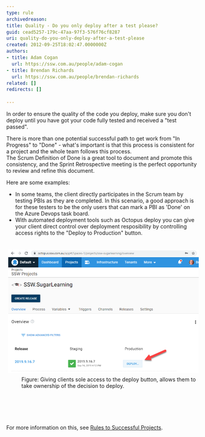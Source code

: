 ```yaml
---
type: rule
archivedreason: 
title: Quality - Do you only deploy after a test please?
guid: cead5257-179c-47aa-97f3-576f76cf8287
uri: quality-do-you-only-deploy-after-a-test-please
created: 2012-09-25T18:02:47.0000000Z
authors:
- title: Adam Cogan
  url: https://ssw.com.au/people/adam-cogan
- title: Brendan Richards
  url: https://ssw.com.au/people/brendan-richards
related: []
redirects: []

---
```



<p>In order to ensure the quality​ of the code you deploy, make sure you don't deploy
                    until you have got your code fully tested and received a "test passed".
                <br></p><p>There is more than one potential successful path to get work from "In Progress" to "Done" - what's important is that this process is consistent for a project and the whole team follows this process.<br>The Scrum Definition of Done is a great tool to document and promote this consistency, and the Sprint Retrospective meeting is the perfect opportunity to review and refine this document.</p><p>Here are some examples:</p><ul><li><span style="background-color:initial;">In some teams,</span><span style="background-color:initial;"> the client directly participates in the Scrum team by testing PBIs as they are completed. In this scenario, a good appro</span><span style="background-color:initial;">ach </span><span style="background-color:initial;">is for these testers to be the only u</span><span style="background-color:initial;">s</span><span style="background-color:initial;">ers</span><span style="background-color:initial;"> </span><span style="background-color:initial;">that can mark a PBI as 'Done</span><span style="background-color:initial;">' on the</span><span style="background-color:initial;"> Azure Devops task board.</span></li><li>With automated deployment tools such as Octopus deploy you can give your client direct control over deployment resposibility by controlling access rights to the "Deploy to Production" button. <br></li></ul><div><br></div><div><img src="OctopusDeploy.png" alt="OctopusDeploy.png" style="margin:5px;width:808px;" /><br></div><dd class="ssw15-rteElement-FigureGood">Figure: Giving clients sole access to the deploy button, allows them to take ownership of the decision to deploy. <br></dd><p><br></p>
<br><excerpt class='endintro'></excerpt><br>
<p>
                    For more information on this, see <a href=/do-you-conduct-a-test-please-internally-and-then-with-the-client>
                        Rules to Successful Projects</a>.
                ​<br><br></p>


